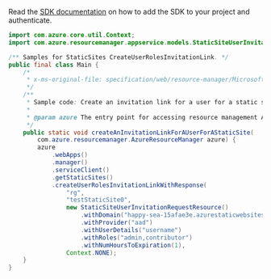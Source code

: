 Read the [SDK documentation](https://github.com/Azure/azure-sdk-for-java/blob/azure-resourcemanager_2.15.0/sdk/resourcemanager/azure-resourcemanager/README.md) on how to add the SDK to your project and authenticate.

```java
import com.azure.core.util.Context;
import com.azure.resourcemanager.appservice.models.StaticSiteUserInvitationRequestResource;

/** Samples for StaticSites CreateUserRolesInvitationLink. */
public final class Main {
    /*
     * x-ms-original-file: specification/web/resource-manager/Microsoft.Web/stable/2021-03-01/examples/CreateUserRolesInvitationLink.json
     */
    /**
     * Sample code: Create an invitation link for a user for a static site.
     *
     * @param azure The entry point for accessing resource management APIs in Azure.
     */
    public static void createAnInvitationLinkForAUserForAStaticSite(
        com.azure.resourcemanager.AzureResourceManager azure) {
        azure
            .webApps()
            .manager()
            .serviceClient()
            .getStaticSites()
            .createUserRolesInvitationLinkWithResponse(
                "rg",
                "testStaticSite0",
                new StaticSiteUserInvitationRequestResource()
                    .withDomain("happy-sea-15afae3e.azurestaticwebsites.net")
                    .withProvider("aad")
                    .withUserDetails("username")
                    .withRoles("admin,contributor")
                    .withNumHoursToExpiration(1),
                Context.NONE);
    }
}
```
